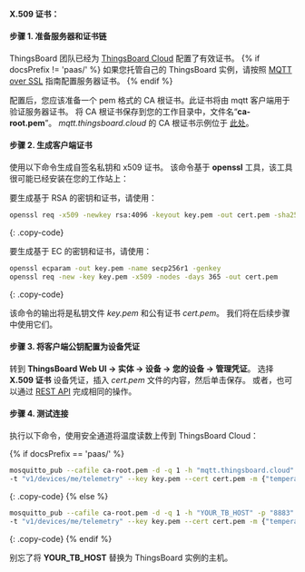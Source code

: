 #### X.509 证书：

#### 步骤 1. 准备服务器和证书链

ThingsBoard 团队已经为 [ThingsBoard Cloud](https://thingsboard.cloud/signup) 配置了有效证书。
{% if docsPrefix != 'paas/' %}
如果您托管自己的 ThingsBoard 实例，请按照 [MQTT over SSL](/docs/{{docsPrefix}}user-guide/mqtt-over-ssl/) 指南配置服务器证书。
{% endif %}

配置后，您应该准备一个 pem 格式的 CA 根证书。此证书将由 mqtt 客户端用于验证服务器证书。
将 CA 根证书保存到您的工作目录中，文件名“**ca-root.pem**”。
*mqtt.thingsboard.cloud* 的 CA 根证书示例位于
[此处](/docs/paas/user-guide/resources/mqtt-over-ssl/ca-root.pem)。

#### 步骤 2. 生成客户端证书

使用以下命令生成自签名私钥和 x509 证书。
该命令基于 **openssl** 工具，该工具很可能已经安装在您的工作站上：

要生成基于 RSA 的密钥和证书，请使用：

```bash
openssl req -x509 -newkey rsa:4096 -keyout key.pem -out cert.pem -sha256 -days 365 -nodes
```
{: .copy-code}

要生成基于 EC 的密钥和证书，请使用：

```bash
openssl ecparam -out key.pem -name secp256r1 -genkey
openssl req -new -key key.pem -x509 -nodes -days 365 -out cert.pem 
```
{: .copy-code}

该命令的输出将是私钥文件 *key.pem* 和公有证书 *cert.pem*。
我们将在后续步骤中使用它们。

#### 步骤 3. 将客户端公钥配置为设备凭证

转到 **ThingsBoard Web UI -> 实体 -> 设备 -> 您的设备 -> 管理凭证**。
选择 **X.509 证书** 设备凭证，插入 *cert.pem* 文件的内容，然后单击保存。
或者，也可以通过 [REST API](/docs/{{docsPrefix}}reference/rest-api/) 完成相同的操作。

#### 步骤 4. 测试连接

执行以下命令，使用安全通道将温度读数上传到 ThingsBoard Cloud：

{% if docsPrefix == 'paas/' %}
```bash
mosquitto_pub --cafile ca-root.pem -d -q 1 -h "mqtt.thingsboard.cloud" -p "8883" \
-t "v1/devices/me/telemetry" --key key.pem --cert cert.pem -m {"temperature":25}
```
{: .copy-code}
{% else %}
```bash
mosquitto_pub --cafile ca-root.pem -d -q 1 -h "YOUR_TB_HOST" -p "8883" \
-t "v1/devices/me/telemetry" --key key.pem --cert cert.pem -m {"temperature":25}
```
{: .copy-code}
{% endif %}

别忘了将 **YOUR_TB_HOST** 替换为 ThingsBoard 实例的主机。